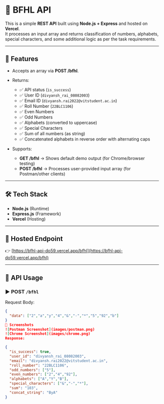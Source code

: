 # 🚀 BFHL API

This is a simple **REST API** built using **Node.js + Express** and hosted on **Vercel**.  
It processes an input array and returns classification of numbers, alphabets, special characters, and some additional logic as per the task requirements.

---

## 📌 Features
- Accepts an array via **POST /bfhl**.
- Returns:
  - ✅ API status (`is_success`)
  - ✅ User ID (`divyansh_rai_08082003`)
  - ✅ Email ID (`divyansh.rai2022@vitstudent.ac.in`)
  - ✅ Roll Number (`22BLC1106`)
  - ✅ Even Numbers
  - ✅ Odd Numbers
  - ✅ Alphabets (converted to uppercase)
  - ✅ Special Characters
  - ✅ Sum of all numbers (as string)
  - ✅ Concatenated alphabets in reverse order with alternating caps

- Supports:
  - **GET /bfhl** → Shows default demo output (for Chrome/browser testing)
  - **POST /bfhl** → Processes user-provided input array (for Postman/other clients)

---

## 🛠️ Tech Stack
- **Node.js** (Runtime)
- **Express.js** (Framework)
- **Vercel** (Hosting)

---

## 🔗 Hosted Endpoint
👉 [https://bfhl-api-do59.vercel.app/bfhl](https://bfhl-api-do59.vercel.app/bfhl)

---

## 📩 API Usage

### ▶️ POST `/bfhl`
Request Body:
```json
{
  "data": ["2","a","y","4","&","-","*","5","92","b"]
}
📸 Screenshots
![Postman Screenshot](images/postman.png)
![Chrome Screenshot](images/chrome.png)
Response:

{
  "is_success": true,
  "user_id": "divyansh_rai_08082003",
  "email": "divyansh.rai2022@vitstudent.ac.in",
  "roll_number": "22BLC1106",
  "odd_numbers": ["5"],
  "even_numbers": ["2","4","92"],
  "alphabets": ["A","Y","B"],
  "special_characters": ["&","-","*"],
  "sum": "103",
  "concat_string": "ByA"
}

